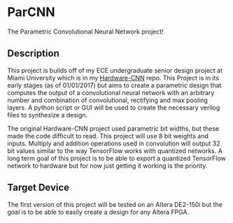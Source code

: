 # ParCNN
The Parametric Convolutional Neural Network project!

## Description
This project is builds off of my ECE undergraduate senior design project at Miami University which is in my [Hardware-CNN](https://github.com/alan4186/Hardware-CNN) repo.  This Project is in its early stages (as of 01/01/2017) but aims to create a parametric design that computes the output of a convolutional neural network with an arbitrary number and combination of convolutional, rectifying and max pooling layers.  A python script or GUI will be used to create the necessary verilog files to synthesize a design.  

The original Hardware-CNN project used parametric bit widths, but these made the code difficult to read.  This project will use 8 bit weights and inputs.  Multiply and addition operations used in convolution will output 32 bit values similar to the way TensorFlow works with quantized networks.  A long term goal of this project is to be able to export a quantized TensorFlow network to hardware but for now just getting it working is the priority.

## Target Device
The first version of this project will be tested on an Altera DE2-150i but the goal is to be able to easily create a design for any Altera FPGA.
